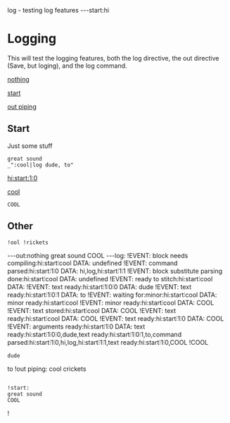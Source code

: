 log - testing log features
---start:hi
# Logging

This will test the logging features, both the log directive, the out directive
(Save, but loging), and the log command.

[nothing](#start "save:")

[start](#start "out:")

[out piping](#other "out:|sub !, c")


## Start

Just some stuff

    great sound
    _":cool|log dude, to"

[hi:start\:1\:0](# "log:")

[cool]()

    COOL

[](# "log:")

## Other

    !ool !rickets
---out:nothing
great sound
COOL
---log:
!EVENT: block needs compiling:hi:start⫶cool DATA: undefined
!EVENT: command parsed:hi:start⫶1⫶0 DATA: hi,log,hi:start⫶1⫶1
!EVENT: block substitute parsing done:hi:start⫶cool DATA: undefined
!EVENT: ready to stitch:hi:start⫶cool DATA: 
!EVENT: text ready:hi:start⫶1⫶0⫶0 DATA: dude
!EVENT: text ready:hi:start⫶1⫶0⫶1 DATA: to
!EVENT: waiting for:minor:hi:start⫶cool DATA: minor ready:hi:start⫶cool
!EVENT: minor ready:hi:start⫶cool DATA: COOL
!EVENT: text stored:hi:start⫶cool DATA: COOL
!EVENT: text ready:hi:start⫶cool DATA: COOL
!EVENT: text ready:hi:start⫶1⫶0 DATA: COOL
!EVENT: arguments ready:hi:start⫶1⫶0 DATA: text ready:hi:start⫶1⫶0⫶0,dude,text ready:hi:start⫶1⫶0⫶1,to,command parsed:hi:start⫶1⫶0,hi,log,hi:start⫶1⫶1,text ready:hi:start⫶1⫶0,COOL
!COOL
~~~
dude
~~~
to
!out piping:
cool crickets
~~~

!start:
great sound
COOL
~~~

!
